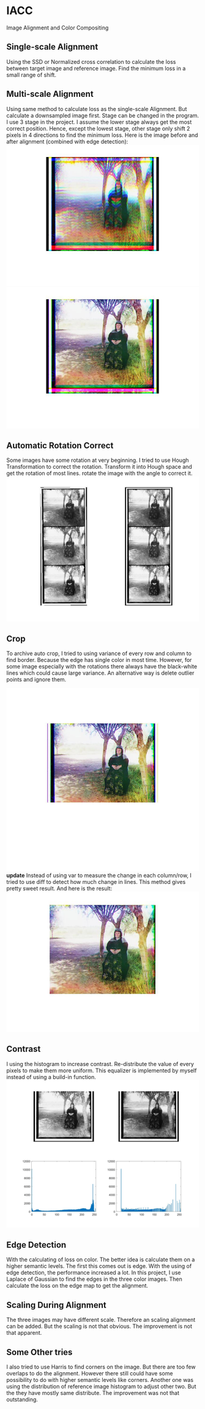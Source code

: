# IACC
Image Alignment and Color Compositing

## Single-scale Alignment
Using the SSD or Normalized cross correlation to calculate the loss between target image and reference image. Find the minimum loss in a small range of shift.

## Multi-scale Alignment
Using same method to calculate loss as the single-scale Alignment. But calculate a downsampled image first. Stage can be changed in the program. I use 3 stage in the project. I assume the lower stage always get the most correct position. Hence, except the lowest stage, other stage only shift 2 pixels in 4 directions to find the minimum loss.
Here is the image before and after alignment (combined with edge detection):
![unaligned](/demo/unalign.jpg)
![aligned](/demo/aligned.jpg)
## Automatic Rotation Correct
Some images have some rotation at very beginning. I tried to use Hough Transformation to correct the rotation. Transform it into Hough space and get the rotation of most lines. rotate the image with the angle to correct it.
![hough transform](/demo/rotate.jpg)

## Crop
To archive auto crop, I tried to using variance of every row and column to find border. Because the edge has single color in most time. However, for some image especially with the rotations there always have the black-white lines which could cause large variance. An alternative way is delete outlier points and ignore them.

![crop](/demo/croped.jpg)
**update**
Instead of using var to measure the change in each column/row, I tried to use diff to detect how much change in lines. This method gives pretty sweet result. And here is the result:
![crop_diff](/demo/crop_diff.jpg)

## Contrast
I using the histogram to increase contrast. Re-distribute the value of every pixels to make them more uniform. This equalizer is implemented by myself instead of using a build-in function.
![eq](/demo/eq.jpg)

## Edge Detection
With the calculating of loss on color. The better idea is calculate them on a higher semantic levels. The first this comes out is edge. With the using of edge detection, the performance increased a lot. In this project, I use Laplace of Gaussian to find the edges in the three color images. Then calculate the loss on the edge map to get the alignment. 

## Scaling During Alignment
The three images may have different scale. Therefore an scaling alignment can be added. But the scaling is not that obvious. The improvement is not that apparent.

## Some Other tries
I also tried to use Harris to find corners on the image. But there are too few overlaps to do the alignment. However there still could have some possibility to do with higher semantic levels like corners.
Another one was using the distribution of reference image histogram to adjust other two. But the they have mostly same distribute. The improvement was not that outstanding.


